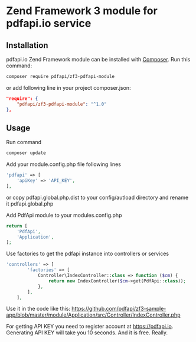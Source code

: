 # Zend Framework 3 module for pdfapi.io service

## Installation

pdfapi.io Zend Framework module can be installed with [Composer](https://getcomposer.org/). Run this command:

```sh
composer require pdfapi/zf3-pdfapi-module
```

or add following line in your project composer.json:

```json
"require": {
    "pdfapi/zf3-pdfapi-module": "^1.0"
},
```

## Usage

Run command

```sh
composer update
```

Add your module.config.php file following lines
```php
'pdfapi' => [
    'apiKey' => 'API_KEY',
],
```

or copy pdfapi.global.php.dist to your config/autload directory and rename it pdfapi.global.php

Add PdfApi module to your modules.config.php
```php
return [
    'PdfApi',
    'Application',
];
```

Use factories to get the pdfapi instance into controllers or services
```php
'controllers' => [
        'factories' => [
            Controller\IndexController::class => function ($cm) {
                return new IndexController($cm->get(PdfApi::class));
            },
        ],
    ],
```

Use it in the code like this: https://github.com/pdfapi/zf3-sample-app/blob/master/module/Application/src/Controller/IndexController.php

For getting API KEY you need to register account at https://pdfapi.io. Generating API KEY will take you 10 seconds. And it is free. Really.

